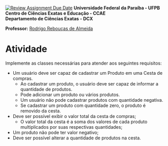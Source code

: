 [![Review Assignment Due Date](https://classroom.github.com/assets/deadline-readme-button-24ddc0f5d75046c5622901739e7c5dd533143b0c8e959d652212380cedb1ea36.svg)](https://classroom.github.com/a/i3fWDRjo)
**Universidade Federal da Paraíba - UFPB** \
**Centro de Ciências Exatas e Educação - CCAE** \
**Departamento de Ciências Exatas - DCX**

**Professor:** [Rodrigo Rebouças de Almeida](http://rodrigor.dcx.ufpb.br)

# Atividade 

Implemente as classes necessárias para atender aos seguintes requisitos:

- Um usuário deve ser capaz de cadastrar um Produto em uma Cesta de compras.
  - Ao cadastrar um produto, o usuário deve ser capaz de informar a quantidade de produtos.
  - Pode adicionar um produto ou vários produtos.
  - Um usuário não pode cadastrar produtos com quantidade negativa.
  - Se cadastrar um produto com quantidade zero, o produto é removido da cesta.
- Deve ser possível exibir o valor total da cesta de compras;
  - O valor total da cesta é a soma dos valores de cada produto multiplicados por suas respectivas quantidades;
- Um produto não pode ter valor negativo;
- Deve ser possível alterar a quantidade de produtos na cesta.